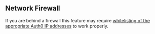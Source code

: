 ## Network Firewall

If you are behind a firewall this feature may require [whitelisting of the appropriate Auth0 IP addresses](guides/ip-whitelist) to work properly.
